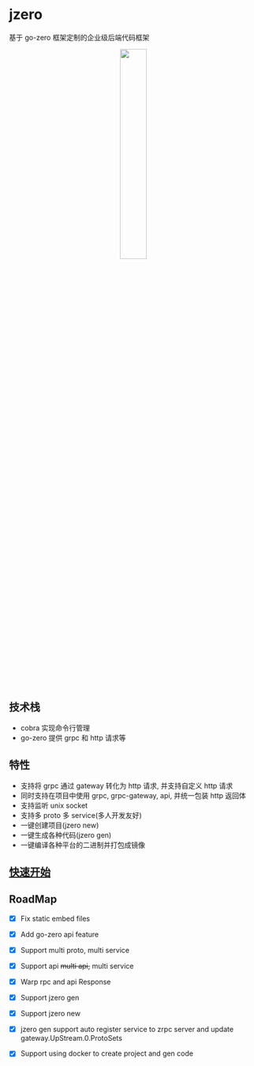 # jzero

基于 go-zero 框架定制的企业级后端代码框架

<div style="text-align: center;">
  <img src="https://oss.jaronnie.com/jzero.jpg" style="width: 33%;" alt=""/>
</div>

## 技术栈

* cobra 实现命令行管理
* go-zero 提供 grpc 和 http 请求等

## 特性

* 支持将 grpc 通过 gateway 转化为 http 请求, 并支持自定义 http 请求
* 同时支持在项目中使用 grpc, grpc-gateway, api, 并统一包装 http 返回体
* 支持监听 unix socket
* 支持多 proto 多 service(多人开发友好)
* 一键创建项目(jzero new)
* 一键生成各种代码(jzero gen)
* 一键编译各种平台的二进制并打包成镜像

## [快速开始](https://jzero.jaronnie.com/#快速开始)

## RoadMap

- [x] Fix static embed files
- [x] Add go-zero api feature
- [x] Support multi proto, multi service
- [x] Support api ~~multi api,~~ multi service
- [x] Warp rpc and api Response
- [x] Support jzero gen
- [x] Support jzero new
- [x] jzero gen support auto register service to zrpc server and update gateway.UpStream.0.ProtoSets
- [x] Support using docker to create project and gen code

